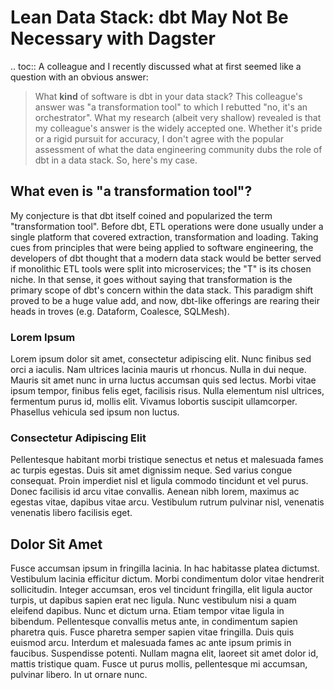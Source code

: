 # Lean Data Stack: dbt May Not Be Necessary with Dagster
.. toc::
A colleague and I recently discussed what at first seemed like a question with an obvious answer:
> What **kind** of software is dbt in your data stack?
This colleague's answer was "a transformation tool" to which I rebutted "no, it's an orchestrator". What my research (albeit very shallow) revealed is that my colleague's answer is the widely accepted one. 
Whether it's pride or a rigid pursuit for accuracy, I don't agree with the popular assessment of what the data engineering community dubs the role of dbt in a data stack. So, here's my case.
## What even is "a transformation tool"?
My conjecture is that dbt itself coined and popularized the term "transformation tool". Before dbt, ETL operations were done usually under a single platform that covered extraction, transformation and loading.
Taking cues from principles that were being applied to software engineering, the developers of dbt thought that a modern data stack would be better served if monolithic ETL tools were split into microservices; the "T" is its chosen niche. In that sense, it goes without saying that transformation is the primary scope of dbt's concern within the data stack.
This paradigm shift proved to be a huge value add, and now, dbt-like offerings are rearing their heads in troves (e.g. Dataform, Coalesce, SQLMesh).
### Lorem Ipsum
Lorem ipsum dolor sit amet, consectetur adipiscing elit. Nunc finibus sed orci a iaculis. Nam ultrices lacinia mauris ut rhoncus. Nulla in dui neque. Mauris sit amet nunc in urna luctus accumsan quis sed lectus. Morbi vitae ipsum tempor, finibus felis eget, facilisis risus. Nulla elementum nisl ultrices, fermentum purus id, mollis elit. Vivamus lobortis suscipit ullamcorper. Phasellus vehicula sed ipsum non luctus.
### Consectetur Adipiscing Elit
Pellentesque habitant morbi tristique senectus et netus et malesuada fames ac turpis egestas. Duis sit amet dignissim neque. Sed varius congue consequat. Proin imperdiet nisl et ligula commodo tincidunt et vel purus. Donec facilisis id arcu vitae convallis. Aenean nibh lorem, maximus ac egestas vitae, dapibus vitae arcu. Vestibulum rutrum pulvinar nisl, venenatis venenatis libero facilisis eget.
## Dolor Sit Amet
Fusce accumsan ipsum in fringilla lacinia. In hac habitasse platea dictumst. Vestibulum lacinia efficitur dictum. Morbi condimentum dolor vitae hendrerit sollicitudin. Integer accumsan, eros vel tincidunt fringilla, elit ligula auctor turpis, ut dapibus sapien erat nec ligula. Nunc vestibulum nisi a quam eleifend dapibus. Nunc et dictum urna. Etiam tempor vitae ligula in bibendum. Pellentesque convallis metus ante, in condimentum sapien pharetra quis. Fusce pharetra semper sapien vitae fringilla. Duis quis euismod arcu. Interdum et malesuada fames ac ante ipsum primis in faucibus. Suspendisse potenti. Nullam magna elit, laoreet sit amet dolor id, mattis tristique quam. Fusce ut purus mollis, pellentesque mi accumsan, pulvinar libero. In ut ornare nunc.